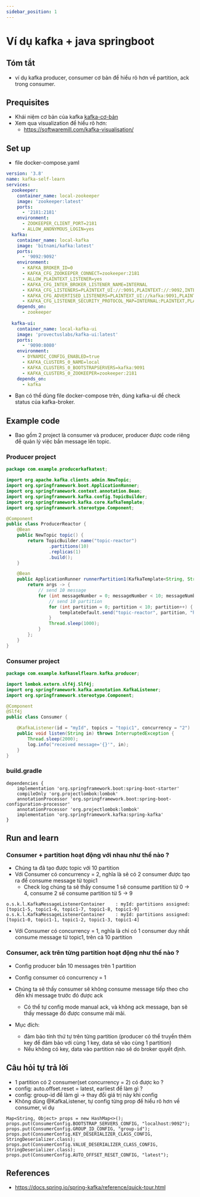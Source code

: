 ```yaml
---
sidebar_position: 1
---
```


# Ví dụ kafka + java springboot

## Tóm tắt
- ví dụ kafka producer, consumer cơ bản để hiểu rõ hơn về partition, ack trong consumer.

## Prequisites
- Khái niệm cơ bản của kafka [kafka-cơ-bản](https://trandanhhoang.github.io/docs/kafka/kafka-basic)
- Xem qua visualization để hiểu rõ hơn:
  - https://softwaremill.com/kafka-visualisation/

## Set up
- file docker-compose.yaml
```yaml
version: '3.8'
name: kafka-self-learn
services:
  zookeeper:
    container_name: local-zookeeper
    image: 'zookeeper:latest'
    ports:
      - '2181:2181'
    environment:
      - ZOOKEEPER_CLIENT_PORT=2181
      - ALLOW_ANONYMOUS_LOGIN=yes
  kafka:
    container_name: local-kafka
    image: 'bitnami/kafka:latest'
    ports:
      - '9092:9092'
    environment:
      - KAFKA_BROKER_ID=0
      - KAFKA_CFG_ZOOKEEPER_CONNECT=zookeeper:2181
      - ALLOW_PLAINTEXT_LISTENER=yes
      - KAFKA_CFG_INTER_BROKER_LISTENER_NAME=INTERNAL
      - KAFKA_CFG_LISTENERS=PLAINTEXT_UI://:9091,PLAINTEXT://:9092,INTERNAL://kafka:9093
      - KAFKA_CFG_ADVERTISED_LISTENERS=PLAINTEXT_UI://kafka:9091,PLAINTEXT://localhost:9092,INTERNAL://kafka:9093
      - KAFKA_CFG_LISTENER_SECURITY_PROTOCOL_MAP=INTERNAL:PLAINTEXT,PLAINTEXT:PLAINTEXT,PLAINTEXT_UI:PLAINTEXT
    depends_on:
      - zookeeper
      
  kafka-ui:
    container_name: local-kafka-ui
    image: 'provectuslabs/kafka-ui:latest'
    ports:
      - '9090:8080'
    environment:
      - DYNAMIC_CONFIG_ENABLED=true
      - KAFKA_CLUSTERS_0_NAME=local
      - KAFKA_CLUSTERS_0_BOOTSTRAPSERVERS=kafka:9091
      - KAFKA_CLUSTERS_0_ZOOKEEPER=zookeeper:2181
    depends_on:
      - kafka
```
- Bạn có thể dùng file docker-compose trên, dùng kafka-ui để check status của kafka-broker.

## Example code
- Bao gồm 2 project là consumer và producer, producer được code riêng để quản lý việc bắn message lên topic.

### Producer project
```java
package com.example.producerkafkatest;

import org.apache.kafka.clients.admin.NewTopic;
import org.springframework.boot.ApplicationRunner;
import org.springframework.context.annotation.Bean;
import org.springframework.kafka.config.TopicBuilder;
import org.springframework.kafka.core.KafkaTemplate;
import org.springframework.stereotype.Component;

@Component
public class ProducerReactor {
    @Bean
    public NewTopic topic() {
        return TopicBuilder.name("topic-reactor")
                .partitions(10)
                .replicas(1)
                .build();
    }

    @Bean
    public ApplicationRunner runnerPartition1(KafkaTemplate<String, String> templateDefault) {
        return args -> {
            // send 10 message
            for (int messageNumber = 0; messageNumber < 10; messageNumber++) {
                // send 10 partition
                for (int partition = 0; partition < 10; partition++) {
                    templateDefault.send("topic-reactor", partition, "hoang", "message number " + messageNumber);
                }
                Thread.sleep(1000);
            }
        };
    }
}
```

### Consumer project
```java
package com.example.kafkaselflearn.kafka.producer;

import lombok.extern.slf4j.Slf4j;
import org.springframework.kafka.annotation.KafkaListener;
import org.springframework.stereotype.Component;

@Component
@Slf4j
public class Consumer {

    @KafkaListener(id = "myId", topics = "topic1", concurrency = "2")
    public void listen(String in) throws InterruptedException {
        Thread.sleep(2000);
        log.info("received message='{}'", in);
    }
}

```
### build.gradle

```
dependencies {
    implementation 'org.springframework.boot:spring-boot-starter'
    compileOnly 'org.projectlombok:lombok'
    annotationProcessor 'org.springframework.boot:spring-boot-configuration-processor'
    annotationProcessor 'org.projectlombok:lombok'
    implementation 'org.springframework.kafka:spring-kafka'
}
```

## Run and learn

### Consumer + partition hoạt động với nhau như thế nào ?
- Chúng ta đã tạo được topic với 10 partition
- Với Consumer có concurrency = 2, nghĩa là sẽ có 2 consumer được tạo ra để consume message từ topic1
  - Check log chúng ta sẽ thấy consume 1 sẽ consume partition từ 0 -> 4, consume 2 sẽ consume partition từ 5 -> 9
```
o.s.k.l.KafkaMessageListenerContainer    : myId: partitions assigned: [topic1-5, topic1-6, topic1-7, topic1-8, topic1-9]
o.s.k.l.KafkaMessageListenerContainer    : myId: partitions assigned: [topic1-0, topic1-1, topic1-2, topic1-3, topic1-4]
```
- Với Consumer có concurrency = 1, nghĩa là chỉ có 1 consumer duy nhất consume message từ topic1, trên cả 10 partition

### Consumer, ack trên từng partition hoạt động như thế nào ?
- Config producer bắn 10 messages trên 1 partition
- Config consumer có concurrency = 1
- Chúng ta sẽ thấy consumer sẽ không consume message tiếp theo cho đến khi message trước đó được ack
  - Có thể tự config mode manual ack, và không ack message, bạn sẽ thấy message đó được consume mãi mãi.

- Mục đích: 
  - đảm bảo tính thứ tự trên từng partition (producer có thể truyền thêm key để đảm bảo với cùng 1 key, data sẽ vào cùng 1 partition)
  - Nếu không có key, data vào partition nào sẽ do broker quyết định.

## Câu hỏi tự trả lời
- 1 partition có 2 consumer(set concurrency = 2) có được ko ?
- config: auto.offset.reset = latest, earliest để làm gì ?
- config: group-id để làm gì -> thay đổi giá trị này khi config
- Không dùng @KafkaListener, tự config từng prop để hiểu rõ hơn về consumer, ví dụ
```
Map<String, Object> props = new HashMap<>();
props.put(ConsumerConfig.BOOTSTRAP_SERVERS_CONFIG, "localhost:9092");
props.put(ConsumerConfig.GROUP_ID_CONFIG, "group-id");
props.put(ConsumerConfig.KEY_DESERIALIZER_CLASS_CONFIG, StringDeserializer.class);
props.put(ConsumerConfig.VALUE_DESERIALIZER_CLASS_CONFIG, StringDeserializer.class);
props.put(ConsumerConfig.AUTO_OFFSET_RESET_CONFIG, "latest");
```

## References
- https://docs.spring.io/spring-kafka/reference/quick-tour.html


